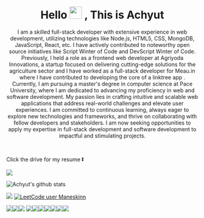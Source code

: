 <h1 align="center"> Hello <img src="https://github.com/TheDudeThatCode/TheDudeThatCode/blob/master/Assets/Hi.gif" width="32px"> , This is Achyut</h1>
<p align="center"  >I am a skilled full-stack developer with extensive experience in web development, utilizing technologies like Node.js, HTML5, CSS,  MongoDB, JavaScript, React, etc. I have actively contributed to noteworthy open source initiatives like Script Winter of Code and DevScript Winter of Code. Previously, I held a role as a frontend web developer at Agriyoda Innovations, a startup focused on delivering cutting-edge solutions for the agriculture sector and I have worked as a full-stack developer for Meau.in where I have contributed to developing the core of a linktree app . Currently, I am pursuing a master's degree in computer science at Pace University, where I am dedicated to advancing my proficiency in web and software development. My passion lies in crafting intuitive and scalable web applications that address real-world challenges and elevate user experiences. I am committed to continuous learning, always eager to explore new technologies and frameworks, and thrive on collaborating with fellow developers and stakeholders. I am now seeking opportunities to apply my expertise in full-stack development and software development to impactful and stimulating projects. </p>
</div>
 <br>

<span>Click the drive for my resume ⏬ </span> <br> <br>
[ <img src="https://img.shields.io/badge/Google%20Drive-4285F4?style=for-the-badge&logo=googledrive&logoColor=white">](https://drive.google.com/file/d/176LwoA-_8Z7uYzF-KIcy0wt78-BAw0Be/view)

![Achyut's github stats](https://github-readme-stats.vercel.app/api?username=Sloth-Panda&hide=stars&theme=chartreuse-dark&count_private=true&show_icons=true)<br>

  
 [ <img src="https://img.shields.io/badge/LinkedIn-0077B5?style=for-the-badge&logo=linkedin&logoColor=white">](https://www.linkedin.com/in/achyut-kumar-panda-22967a19a/)
 [![LeetCode user Maneskinn](https://img.shields.io/badge/dynamic/json?style=for-the-badge&labelColor=black&color=%23ffa116&label=Solved&query=solvedOverTotal&url=https%3A%2F%2Fbadge.xyli.tech/%2Fapi%2Fusers%2FManeskinn&logo=leetcode&logoColor=yellow)](https://leetcode.com/Maneskinn/)
 
 
 <img src="https://img.shields.io/badge/HTML5-E34F26?style=for-the-badge&logo=html5&logoColor=white"><img src="https://img.shields.io/badge/CSS3-1572B6?style=for-the-badge&logo=css3&logoColor=white"><img src="https://img.shields.io/badge/Python-14354C?style=for-the-badge&logo=python&logoColor=white">
 <img src="https://img.shields.io/badge/Java-ED8B00?style=for-the-badge&logo=java&logoColor=white"><img src="https://img.shields.io/badge/JavaScript-F7DF1E?style=for-the-badge&logo=javascript&logoColor=black"><img src="https://img.shields.io/badge/Bootstrap-563D7C?style=for-the-badge&logo=bootstrap&logoColor=white"><img src="https://img.shields.io/badge/jQuery-0769AD?style=for-the-badge&logo=jquery&logoColor=white"><img src="https://img.shields.io/badge/Node.js-43853D?style=for-the-badge&logo=node.js&logoColor=white"><img src="https://img.shields.io/badge/React-20232A?style=for-the-badge&logo=react&logoColor=61DAFB"><img src="https://img.shields.io/badge/MongoDB-4EA94B?style=for-the-badge&logo=mongodb&logoColor=white">
 

